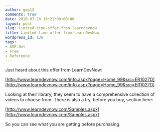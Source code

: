 ```yaml
---
author: gep13
comments: true
date: 2010-07-28 16:21:00+00:00
layout: post
slug: limited-time-offer-from-learndevnow
title: Limited time offer from LearnDevNow
wordpress_id: 136
tags:
- ASP.Net
- Free
- Reference
---
```


Just heard about this offer from LearnDevNow:

 

[http://www.learndevnow.com/info.aspx?page=Home_99&src=ER1027D](http://www.learndevnow.com/info.aspx?page=Home_99&src=ER1027D)

 

Looking at their library, they seem to have a comprehensive collection of videos to choose from. There is also a try, before you buy, section here:

 

[http://www.learndevnow.com/Samples.aspx](http://www.learndevnow.com/Samples.aspx)

 

So you can see what you are getting before purchasing.
